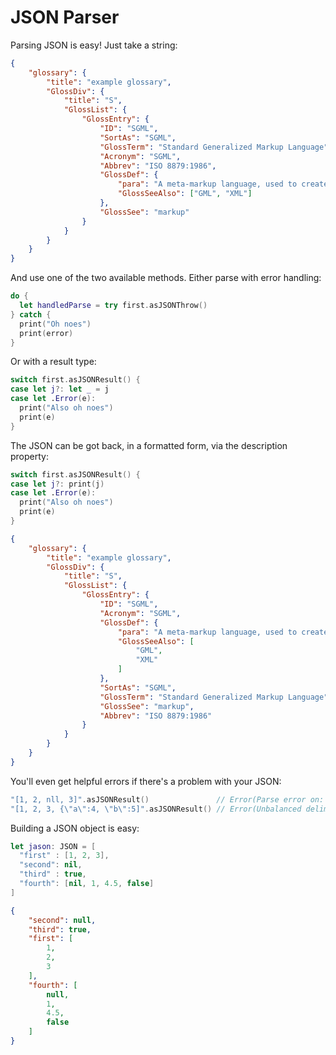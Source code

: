 # JSON Parser #
Parsing JSON is easy! Just take a string:
```JSON
{
    "glossary": {
        "title": "example glossary",
        "GlossDiv": {
            "title": "S",
            "GlossList": {
                "GlossEntry": {
                    "ID": "SGML",
                    "SortAs": "SGML",
                    "GlossTerm": "Standard Generalized Markup Language",
                    "Acronym": "SGML",
                    "Abbrev": "ISO 8879:1986",
                    "GlossDef": {
                        "para": "A meta-markup language, used to create markup languages such as DocBook.",
                        "GlossSeeAlso": ["GML", "XML"]
                    },
                    "GlossSee": "markup"
                }
            }
        }
    }
}
```
And use one of the two available methods. Either parse with error handling:
```swift
do {
  let handledParse = try first.asJSONThrow()
} catch {
  print("Oh noes")
  print(error)
}
```
Or with a result type:
```swift
switch first.asJSONResult() {
case let j?: let _ = j
case let .Error(e):
  print("Also oh noes")
  print(e)
}
```
The JSON can be got back, in a formatted form, via the description property:
```swift
switch first.asJSONResult() {
case let j?: print(j)
case let .Error(e):
  print("Also oh noes")
  print(e)
}
```
```JSON
{
    "glossary": {
        "title": "example glossary",
        "GlossDiv": {
            "title": "S",
            "GlossList": {
                "GlossEntry": {
                    "ID": "SGML",
                    "Acronym": "SGML",
                    "GlossDef": {
                        "para": "A meta-markup language, used to create markup languages such as DocBook.",
                        "GlossSeeAlso": [
                            "GML",
                            "XML"
                        ]
                    },
                    "SortAs": "SGML",
                    "GlossTerm": "Standard Generalized Markup Language",
                    "GlossSee": "markup",
                    "Abbrev": "ISO 8879:1986"
                }
            }
        }
    }
}
```
You'll even get helpful errors if there's a problem with your JSON:
```swift
"[1, 2, nll, 3]".asJSONResult()               // Error(Parse error on: nll)
"[1, 2, 3, {\"a\":4, \"b\":5]".asJSONResult() // Error(Unbalanced delimiters: {"a":4, "b":5)
```
Building a JSON object is easy:
```swift
let jason: JSON = [
  "first" : [1, 2, 3],
  "second": nil,
  "third" : true,
  "fourth": [nil, 1, 4.5, false]
]
```
```JSON
{
    "second": null,
    "third": true,
    "first": [
        1,
        2,
        3
    ],
    "fourth": [
        null,
        1,
        4.5,
        false
    ]
}
```
